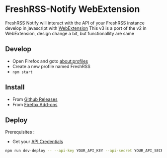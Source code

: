 # FreshRSS-Notify WebExtension

FreshRSS Notify will interact with the API of your FreshRSS instance
develop in javascript with [WebExtension](https://developer.mozilla.org/en-US/docs/Mozilla/Add-ons/WebExtensions)
This v3 is a port of the v2 in WebExtension, design change a bit, but functionallity are same

## Develop

- Open Firefox and goto [about:profiles](about:profiles)
- Create a new profile named FreshRSS
- `npm start`

## Install

- From [Github Releases](https://github.com/Purexo/FreshRSS-Notify/releases)
- From [Firefox Add-ons](https://addons.mozilla.org/fr/firefox/addon/freshrss-notify-webextension/)

## Deploy

Prerequisites :

- Get your [API Credentials](https://addons.mozilla.org/en-US/developers/addon/api/key/)

```bash
npm run dev-deploy -- --api-key YOUR_API_KEY --api-secret YOUR_API_SECRET
```
